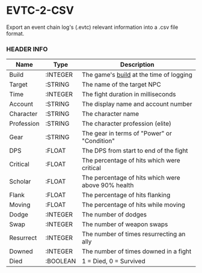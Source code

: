 # EVTC-2-CSV

Export an event chain log's (.evtc) relevant information into a .csv file format.

### HEADER INFO

|Name|Type|Description|
|----|----|-----------|
|Build|:INTEGER|The game's [build](https://api.guildwars2.com/v2/build) at the time of logging
|Target|:STRING|The name of the target NPC
|Time|:INTEGER|The fight duration in milliseconds
|Account|:STRING|The display name and account number
|Character|:STRING|The character name
|Profession|:STRING|The character profession (elite)
|Gear|:STRING|The gear in terms of "Power" or "Condition"
|DPS|:FLOAT|The DPS from start to end of the fight
|Critical|:FLOAT|The percentage of hits which were critical
|Scholar|:FLOAT|The percentage of hits which were above 90% health
|Flank|:FLOAT|The percentage of hits flanking
|Moving|:FLOAT|The percentage of hits while moving
|Dodge|:INTEGER|The number of dodges
|Swap|:INTEGER|The number of weapon swaps
|Resurrect|:INTEGER|The number of times resurrecting an ally
|Downed|:INTEGER|The number of times downed in a fight
|Died|:BOOLEAN|1 = Died, 0 = Survived
